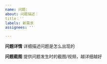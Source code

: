 ```yaml
---
name: 问题: 
about: 问题描述：
title：''
labels: 新需求
assignees: ''

---
```


**问题详情**
详细描述问题是怎么出现的

**问题截图**
提供问题发生时的截图/视频，越详细越好
